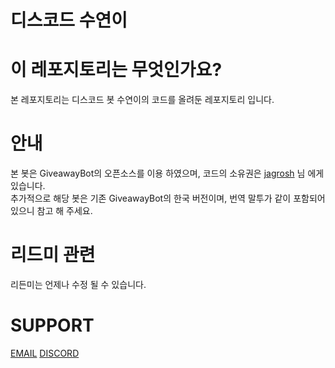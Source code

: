 # 디스코드 수연이  

# 이 레포지토리는 무엇인가요?
본 레포지토리는 디스코드 봇 수연이의 코드를 올려둔 레포지토리 입니다.  

# 안내
본 봇은 GiveawayBot의 오픈소스를 이용 하였으며, 코드의 소유권은 [jagrosh](https://github.com/jagrosh) 님 에게 있습니다.  
추가적으로 해당 봇은 기존 GiveawayBot의 한국 버전이며, 번역 말투가 같이 포함되어 있으니 참고 해 주세요.

# 리드미 관련
리든미는 언제나 수정 될 수 있습니다.

# SUPPORT
[EMAIL](mailto:me@geuntae.kr)
[DISCORD](http://discord.geuntae.kr)
